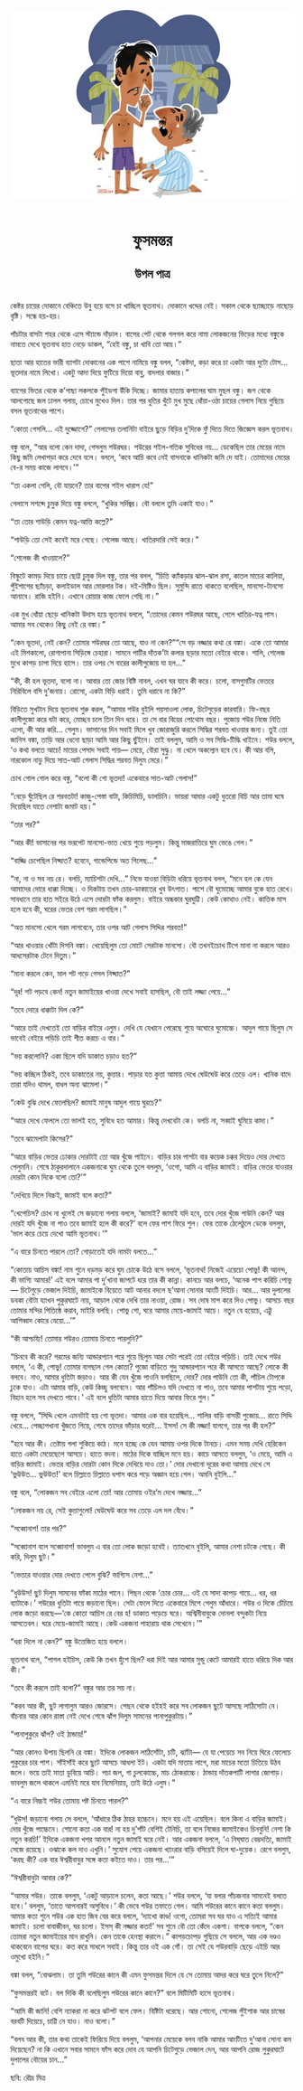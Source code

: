 <div align=center> <img src="../../metadata/images/rabibasariya/ফুসমন্তর-উপল-পাত্র.jpg" align="center"></div><br><h1 align=center>ফুসমন্তর</h1>
<h2 align=center>উপল পাত্র</h2><br>কেষ্টর চায়ের দোকানে বেঞ্চিতে উবু হয়ে বসে চা খাচ্ছিল ভূতনাথ। দোকানে খদ্দের নেই। সকাল থেকে ছ্যাচ্ছাড়ে নাছোড় বৃষ্টি। সন্ধে হয়-হয়।

পাঁচটার বাসটা শহর থেকে এসে স্ট্যান্ডে দাঁড়াল। বাসের পেট থেকে গলগল করে নামা লোকজনের ভিড়ের মধ্যে বঙ্কুকে নামতে দেখে ভূতনাথ হাত নেড়ে ডাকল, “হেই বঙ্কু, চা খাবি তো আয়।”

ছাতা আর হাতের ভারী ব্যাগটা দোকানের এক পাশে নামিয়ে বঙ্কু বলল, “কেষ্টদা, কড়া করে চা একটা আর দুটো টোস... ভূতদার নামে লিখো। একটু আদা দিয়ে ফুটিয়ে দিয়ো বাবু, বাদলার বাজার।”

ব্যাগের ভিতর থেকে ক’গাছা লকলকে পুঁইডগা উঁকি দিচ্ছে। জামার হাতায় কপালের ঘাম মুছল বঙ্কু। জগ থেকে আলগোছে জল ঢালল গলায়, চোখে মুখেও দিল। তার পর ধুতির খুঁটে মুখ মুছে ধোঁয়া-ওঠা চায়ের গেলাস নিয়ে গুছিয়ে বসল ভূতনাথের পাশে।

“কোতা গেসলি... এই দুজ্জোগে?” গেলাসের তলানিটা বাইরে ছুড়ে বিড়ির দু’দিকে ফুঁ দিতে দিতে জিজ্ঞেস করল ভূতনাথ।

বঙ্কু বলে, “আর বলো কেন দাদা, গেসলুম শউরঘর। শউরের শইল-গতিক সুবিধের নয়... ডেকেছিল তার মেয়ের নামে কিছু জমি লেখাপড়া করে দেবে বলে। বললে, ‘কবে আচি কবে নেই বাসনাকে খানিকটা জমি দে যাই। তোমাদের মেয়ের বে-র সময় কাজে লাগবে।’”

“তা একলা গেলি, বৌ যায়নে? তার বাপের শইল খারাপ যে!”

গেলাসে সশব্দে চুমুক দিয়ে বঙ্কু বললে, “খুকির সর্দিজ্বর। বৌ বললে তুমি একাই যাও।”

“তা তোর শাউড়ি কেমন যত্ন-আত্তি কল্লে?”

“শাউড়ি তো সেই কবেই মরে গেছে। শেলেজ আছে। খাতিরদারি সেই করে।”

“শেলেজ কী খাওয়ালে?”

বিস্কুটে কামড় দিয়ে চায়ে ছোট্ট চুমুক দিল বঙ্কু, তার পর বলল, “চিতি ক্যাঁকড়ার ঝাল-ঝাল রসা, কাতল মাচের কালিয়া, পুঁইশাগের ছ্যাঁচড়া, কলাইডাল আর মোরলার টক। দই-মিষ্টিও ছিল। সুমুন্দি রাতে থাকতে বলেছিল, মানসো-টানসো আনাবে। রাজি হইনি। এখানে রোয়ার কাজ ফেলে গেছি না।”

এক মুখ ধোঁয়া ছেড়ে খানিকটা উদাস হয়ে ভূতনাথ বললে, “তোদের কেমন শউরঘর আছে, গেলে খাতির-যত্ন পাস। আমার সব থেকেও কিছু নেই রে বঙ্কা।”

“কেন ভূতদা, নেই কেন? তোমার শউরঘর তো আছে, যাও না কেন?”“সে বড় নজ্জার কথা রে বঙ্কা। একে তো আমার এই মিশকালো, রোগাপানা সিড়িঙ্গে চেহারা। সামনে পাটির দাঁতক’টা কলার ছড়ার মতো বেইরে থাকে। শালি, শেলেজ মুখে কাপড় চাপা দিয়ে হাসে। তার ওপর সে বারের কালীপুজোয় যা হল...”

“কী, কী হল ভূতদা, বলো না। আবার তো জোর বিষ্টি নাবল, এখন ঘর যাবে কী করে। চলো, বাসগুমটির ভেতরে নিরিবিলে বসি দু’জনায়। রোসো, একটা বিড়ি ধরাই। তুমি ধরাবে না কি?”

বিড়িতে সুখটান দিয়ে ভূতনাথ শুরু করল, “আমার শউর বুইলি পয়সাওলা লোক, চিটেগুড়ের কারবারি। ফি-বছর কালীপুজো করে ঘটা করে, মোচ্ছব চলে তিন দিন ধরে। তা সে বার বিয়ের পোথোম বছর। পুজোয় শউর নিজে নিতি এলো, কী আর করি... গেলুম। ভাসানের দিন সবাই মিলে খুব জোরাজুরি করলে সিদ্ধির শরবত খাওয়ার জন্য। তুই তো জানিস বঙ্কা, তাড়ি আর ধেনো ছাড়া আমি আর কিছু ছুঁইনে। তাই বললুম, আমি ও সব সিদ্ধি-টিদ্ধি খাইনে। শউর বললে, ‘ও কথা বলতে আচে! মায়ের পেসাদ সবাই পায়— মেয়ে, বৌরা সুদ্ধু। না খেলে অকল্যেন হবে যে। কী আর বলি, নারকোল নাড়ু দিয়ে সাত-আট গেলাস সিদ্ধির শরবত দিলুম মেরে।”

চোখ গোল গোল করে বঙ্কু, “বলো কী গো ভূতদা! একেবারে সাত-আট গেলাস!”

“বেড়ে ঘুঁটেছিল রে শরবতটা! কাজু-পেস্তা বাটা, কিচিমিচি, ডালচিনি। ভায়রা আবার একটু ধুতরো বিচি আর তামা ঘষে দিয়েছিল যাতে নেশাটা জমাট হয়।”

“তার পর?”

“আর কী! ভাসানের পর ভরপেট মানসো-ভাত খেয়ে শুয়ে পড়লুম। কিন্তু মাজরাত্তিরে ঘুম ভেঙে গেল।”

“বাজ্জি চেপেছিল নিঘ্ঘাত? হবেনে, গান্ডেপিন্ডে অত গিলেছ...”

“না, না ও সব নয় রে। বলচি, ম্যাচিশটা দেখি...” নিভে যাওয়া বিড়িটা ধরিয়ে ভূতনাথ বলল, “মনে হল কে যেন আমাদের দোরে ধাক্কা দিচ্ছে। ও দিকটায় তখন চোর-ডাকাতের খুব উৎপাত। পাশে বৌ ঘুমোচ্ছে আমার বুকে হাত রেখে। সাবধানে তার হাত সইরে উঠে এসে দোরটা ফাঁক করলুম। বাইরে অন্ধকার ঘুরঘুট্টি। কেউ কোত্থাও নেই। কাত্তিক মাস হলে হবে কী, ঘরের ভেতর বেশ গরম লাগছিল।”

“অত মানসো খেলে গরম লাগবেনে, তার ওপর আট গেলাস সিদ্দির শরবত!”

“আর খাওয়ার খোঁটা দিসনি বঙ্কা। খেয়েছিলুম তো মোটে সেরটাক মানসো। বৌ তখনইচোখ টিপে মানা না করলে আরও আধসেরটাক টেনে দিতুম।”

“মানা করলে কেন, মাল শট পড়ে গেসল নিঘ্ঘাত?”

“দূর! শট পড়বে কেন! নতুন জামাইয়ের খাওয়া দেখে সবাই হাসছিল, বৌ তাই লজ্জা পেয়ে...”

“তবে দোরে ধাক্কাটা দিল কে?”

“আরে তাই দেখতেই তো বাড়ির বাইরে এলুম। দেখি যে যেখানে পেরেছে শুয়ে অঘোরে ঘুমোচ্চে। আদুল গায়ে ছিলুম সে ভাবেই বেইরে পড়িচি তাই শীত করচে এ বার।”

“ভয় করলোনি? একা ছিলে যদি ডাকাত চড়াও হত?”

“ভয় কচ্ছিল ঠিকই, তবে ডাকাতের নয়, কুত্তার। পাড়ার যত কুত্তা আমায় দেখে ঘেউঘেউ করে তেড়ে এল। খানিক বাদে তারা যদিও থামল, বাধল অন্য ঝামেলা।”

“কেউ বুঝি দেখে ফেলেছিল? জামাই মানুষ আদুল গায়ে ঘুরচে?”

“আরে দেখে ফেললে তো ভালই হত, সুবিধে হত আমার। কিন্তু দেখবেটা কে। বলচি না, সব্বাই ঘুমিয়ে কাদা।”

“তবে ঝামেলাটা কিসের?”

“আরে বাড়ির ভেতর ঢোকার দোরটাই তো আর খুঁজে পাইনে। বাড়ির চার পাশটা বার কয়েক চক্কর দিয়েও দোর দেখতে পেলুমনি। শেষে ঠাকুরদালানে একজনাকে ঘুম থেকে তুলে বললুম, ‘ওগো, আমি এ বাড়ির জামাই। বাড়ির ভেতর যাওয়ার দোরটা কোন দিকে বলো তো?’”

“দেখিয়ে দিলে নিচ্চই, জামাই বলে কতা?”

“খেপেচিস? চোখ না খুলেই সে জড়ানো গলায় বললে, ‘জামাই? জামাই যদি হবে, তবে দোর খুঁজে পাউনি কেন? আর দোরই যদি খুঁজে না পাও তবে জামাই হলে কী করে?’ বলে ফের পাশ ফিরে শুল। ফের তাকে ঠেলেঠুলে ডেকে বললুম, ‘ভাল করে চেয়ে দেখো আমি ভূতনাথ।’”

“এ বারে চিনতে পারলে তো? গোড়াতেই যদি নামটা বলতে...”

“কোতায় আচিস বঙ্কা! নাম শুনে ধড়মড় করে ঘুম চোকে উঠে বসে বললে, ‘ভূতনাথ! নিজেই এয়েচো পোভু! কী আনন্দ, কী ভাগ্যি আমার!’ এই বলে আমার পা দু’খানা জাপটে ধরে তার কী কান্না। কানচে আর বলচে, ‘অনেক পাপ করিচি পোভু— চিটেগুড়ে ভেজাল দিইচি, জামাইকে বিয়েতে আট আনার বদলে ছ’আনা সোনার আংটি দিইচি। আর... আর দুলালের ডবকা বৌটা য্যাখন পুকুরঘাটে নায়, আড়াল থেকে দেখি তার নাওয়া, রোজ। সব দোষ মাপ করে দিও পোভু। আসচে বছর তোমার মন্দির পিতিষ্ঠে করাব, মাইরি বলছি। পোভু গো, ঘরে আমার মেয়ে-জামাই আচে। নতুন বে হয়েচে, এট্টু আশিব্বাদ কোরে যেয়ো...’”

“কী আশ্চয্যি! তোমার শউরও তোমায় চিনতে পারলুনি?”

“চিনবে কী করে? গরমের জন্যি আন্ডারপ্যান পরে শুয়ে ছিলুম আর সেটা পরেই তো বেইরে পড়িচি। তাই দেখে শউর বললে, ‘এ কী, পোভু! তোমার বাগছাল গেল কোতা? পুজো বাড়িতে শুদু আন্ডারপ্যান পরে কী আসতে আছে? লোকে কী বলবে। নাও, আমার ধুতিটা জড়াও। আর কী যেন খুঁজে পাওনি বলছিলে, দোর? দোর পাউনি তো কী, পাঁচিল টোপকে ঢুকে যাও। এটা আমার বাড়ি, কেউ কিচ্ছু বলবেনে। আর পাঁচিলও যদি দেখতে না পাও, তবে আমার পাশটায় শুয়ে পড়ো, বিহান হলে সব দেখতে পাবে।’ এই বলে ধুতিটা আমার হাতে দিয়ে আবার ফিরে শুল।”

বঙ্কু বললে, “সিদ্দি খেলে এমনটাই হয় গো ভূতদা। আমার এক বার হয়েছিল... শালির বাড়ি বাসন্তী পুজোয়... রাতে সিদ্দি খেয়ে... পেচ্ছাপখানা খুঁজতে গিয়ে, শেষে তাদের ভাঁড়ার ঘরেই... ইসস! সে কী নজ্জা! যাগগে, তার পর কী হল?”

“হবে আর কী। তেষ্টায় গলা শুকিয়ে কাঠ। মনে হচ্ছে কে যেন আমায় ওপর দিকে টানচে। এমন সময় দেখি হেরিকেন হাতে একটা মেয়েছেলে আসচে। হাতে বদনা। মাঠের দিকে যাচ্ছিল মনে হয়। কাচে আসতে বললুম, ‘ও মেয়ে, আমি এ বাড়ির জামাই। ভেতর বাড়ির দোরটা কোন দিকে দেখিয়ে দাও তো।’ দোর দেখানো দূরের কথা আমায় দেখে সে ‘ভুউউত... ভুউউত!’ বলে চিল্লাতে চিল্লাতে ধপাস করে পড়ে অজ্ঞান হয়ে গেল। অমনি বুইলি...”

বঙ্কু বলে, “লোকজন সব বেইরে এলো তো! আর তোমায় ওইর’ম দেখে নজ্জায়...”

“লোকজন নয় রে, সেই কুত্তাগুলো! ঘেউঘেউ করে সব তেড়ে এল দল বেঁধে।”

“সব্বোনাশ! তার পর?”

“সব্বোনাশ বলে সব্বোনাশ! ভাবলুম এ বার তো লোক জড়ো হবেই। ত্যাতখনে বুইলি, আমার নেশা চটকে গেছে। কী করি, দিলুম ছুট।”

“ভেতরে যাওয়ার দোর দেখতে পেলে বুঝি? ভাগ্যিস নেশা...”

“ধুউউস! ছুট দিলুম সামনের ফাঁকা মাঠের পানে। পিছন থেকে ‘চোর চোর... ওই যে সাদা কাপড় গায়ে... ধর, ধর ব্যাটাকে।’ শউরের ধুতিটা গায়ে জড়ানো ছিল। সেটা ফেলে দিতে একেবারে মিশে গেলুম আঁধারে। শউর ও দিকে চেঁচিয়ে লোক জড়ো করছে—‘কে কোতা আচিস রে বের হ! ডাকাত পড়েচে ঘরে। অশ্বিনীবাবুকে দোনলা বন্দুকটা নিয়ে আসতেবল। ঘরে মেয়ে-জামাই আছে। কেউ একজনা পাহারায় থাক সেখেনে।’”

“ধরা দিলে না কেন?” বঙ্কু উত্তেজিত হয়ে বললে।

ভূতনাথ বলে, “পাগল হইচিস, কেউ কি তখন হুঁশে ছিল? ধরা দিই আর আমার মুন্ডু কেটে আমারই হাতে ধরিয়ে দিক আর কী।”

“তবে কী করলে তাই বলো?” বঙ্কুর আর তর সয় না।

“করব আর কী, ছুট লাগালুম আরও জোরসে। পেছন থেকে হইহই করে সব লোকজন ছুটে আসছে লাঠিসোটা নে। বাঁচবার আর কোন রাস্তা নেই দেখে শেষে ঝাঁপ দিলুম সামনের পানাপুকুরটায়।”

“পানাপুকুরে ঝাঁপ? ওই ঠান্ডায়!”

“আর কোনও উপায় ছিলনি রে বঙ্কা। ইদিকে লোকজন লাঠিসোঁটা, চটি, ঝ্যাঁটা— যে যা পেয়েচে সব নিয়ে ঘিরে ফেলেচে পুকুরের চার পাশ। সাঁইসাঁই করে ছুটে আসচে আধলা ইট। একটা যদি মাতায় লাগে, মরা মাচের মতো চিতিয়ে উঠব জলে। ভয়ে তাই মাতা ডুবিয়ে আচি। পচা জল, গা চুলকোচ্চে, মাচ ঠোকরাচ্চে। ঠান্ডায় দাঁতকপাটি লাগার জোগাড়। ভাবলুম জলে থাকলে এমনিই মরে যাব নিমেনিয়ায়, তাই উঠে এলুম।”

“এ বারে নিচ্চই শউর তোমায় পষ্ট চিনতে পারল?”

“ধুউস! জড়ানো গলায় সে বললে, ‘আঁধারে ঠিক ঠাহর হচ্চেনে। মনে হয় এই এয়েছিল। বলে কিনা এ বাড়ির জামাই। দোর খুঁজে পাচ্চেনে। শোনো কতা এক বার! না হয় দু’পাঁট বেশিই টেনিচি, তা বলে নিজের জামাইকেও চিনবুনি! নেশা কি নতুন করচি!’ ইদিকে একজনা খপর আনলে নতুন জামাই ঘরে নেই। আর একজনা বললে, ‘এ নিঘ্‌ঘাত বেম্ভদত্যি, জামাই সেজে রয়েছে। ওঝাকে কল দাও এখুনি।’ সুযোগ পেয়ে একজনা খ্যাংরার বাড়ি বসিয়েই দিলে ঘা-দুয়েক। রেগে বললুম, ‘করছ কী? এক বার ঈশ্বরীবাবুর সঙ্গে কতা কইতে দাও। তার পর...’”

“ঈশ্বরীবাবুটা আবার কে?”

“আমার শউর। তাকে বললুম, ‘একটু আড়ালে চলেন, কতা আছে।’ শউর বললে, ‘যা বলার পাঁচজনার সামনেই বলতে হবে।’ বললুম, ‘তাতে আপনারই অসুবিধে।’ কী ভেবে শউর তফাতে গেল। আমি শউরের কানে কানে কতা বললুম। আমার কতা শুনে শউর এক হাত জিব বের করে বললে, ‘দ্যাখো কাণ্ড! ওগো, তোমরা সব ঘর যাও এ সত্যিই আমার জামাই। চলো বাবাজীবন, ঘর চলো। ইসস্‌ কী নজ্জার কতা!’ সব শুনে বৌ তো কেঁদে একশা। বাপকে বললে, “কেন তোমরা নতুন জামাইয়ের মান রাখুনি। কেন তাকে হেনস্থা করালে।” কাপড়চোপড় গুছিয়ে সে বললে, আর এক দণ্ডও থাকবেনে বাপের ঘরে। কত করে সাধলে সবাই। কিন্তু তার ওই এক গোঁ। তা সেই যে শউরবাড়ি ছেড়ে এইচি আর ওমুখো হইনি।”

বঙ্কা বলল, “বোঝলাম। তা তুমি শউরের কানে কী এমন ফুসমন্তর দিলে যে সে তোমায় আদর করে ঘরে তুলে নিলে?”

“ফুসমন্তরই বটে। বল দিকি কী বলেছিলুম শউরের কানে কানে?” বলে  মিটিমিটি হাসে ভূতনাথ। 

“আমি কী জানি! বেশি ন্যাকরা না করে ঝটপট বলে ফেল। বিষ্টিটা ধরেছে। আর শোনো, শেলেজ পুঁইশাক আর চাষের বরবটি দিয়েচে, চাট্টি নে যাও। নাও বলো।”

“বলব আর কী, তার কথা তাকেই ফিরিয়ে দিয়ে বললুম, ‘আপনার মেয়েকে বলব নাকি আমার আংটিতে দু’আনা সোনা কম দিয়েছেন? না কি এখানে সবার সামনে ফাঁস করে দোব যে আপনি চিটেগুড়ে ভেজাল দেন, আর আপনি রোজ পুকুরঘাটে দুলালের বৌয়ের চান...”

ছবি: রৌদ্র মিত্র